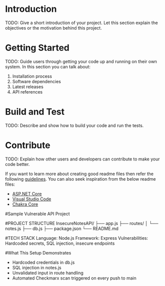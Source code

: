 # Introduction 
TODO: Give a short introduction of your project. Let this section explain the objectives or the motivation behind this project. 

# Getting Started
TODO: Guide users through getting your code up and running on their own system. In this section you can talk about:
1.	Installation process
2.	Software dependencies
3.	Latest releases
4.	API references

# Build and Test
TODO: Describe and show how to build your code and run the tests. 

# Contribute
TODO: Explain how other users and developers can contribute to make your code better. 

If you want to learn more about creating good readme files then refer the following [guidelines](https://docs.microsoft.com/en-us/azure/devops/repos/git/create-a-readme?view=azure-devops). You can also seek inspiration from the below readme files:
- [ASP.NET Core](https://github.com/aspnet/Home)
- [Visual Studio Code](https://github.com/Microsoft/vscode)
- [Chakra Core](https://github.com/Microsoft/ChakraCore)

#Sample Vulnerable API Project

#PROJECT STRUCTURE
InsecureNotesAPI/
├── app.js
├── routes/
│   └── notes.js
├── db.js
├── package.json
└── README.md

#TECH STACK
Language: Node.js
Framework: Express
Vulnerabilities: Hardcoded secrets, SQL injection, insecure endpoints

#What This Setup Demonstrates
* Hardcoded credentials in db.js
* SQL injection in notes.js
* Unvalidated input in route handling
* Automated Checkmarx scan triggered on every push to main